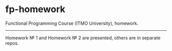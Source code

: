 # fp-homework
Functional Programming Course (ITMO University), homework.

---

Homework № 1 and Homework № 2 are presented, others are in separate repos. 
